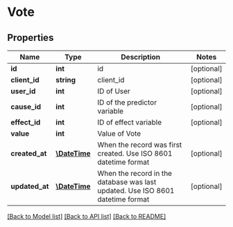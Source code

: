 # Vote

## Properties
Name | Type | Description | Notes
------------ | ------------- | ------------- | -------------
**id** | **int** | id | [optional] 
**client_id** | **string** | client_id | [optional] 
**user_id** | **int** | ID of User | [optional] 
**cause_id** | **int** | ID of the predictor variable | [optional] 
**effect_id** | **int** | ID of effect variable | [optional] 
**value** | **int** | Value of Vote | 
**created_at** | [**\DateTime**](\DateTime.md) | When the record was first created. Use ISO 8601 datetime format | [optional] 
**updated_at** | [**\DateTime**](\DateTime.md) | When the record in the database was last updated. Use ISO 8601 datetime format | [optional] 

[[Back to Model list]](../README.md#documentation-for-models) [[Back to API list]](../README.md#documentation-for-api-endpoints) [[Back to README]](../README.md)



